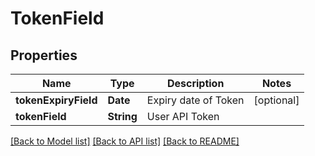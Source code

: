 # TokenField

## Properties
Name | Type | Description | Notes
------------ | ------------- | ------------- | -------------
**tokenExpiryField** | **Date** | Expiry date of Token | [optional] 
**tokenField** | **String** | User API Token | 

[[Back to Model list]](../README.md#documentation-for-models) [[Back to API list]](../README.md#documentation-for-api-endpoints) [[Back to README]](../README.md)


